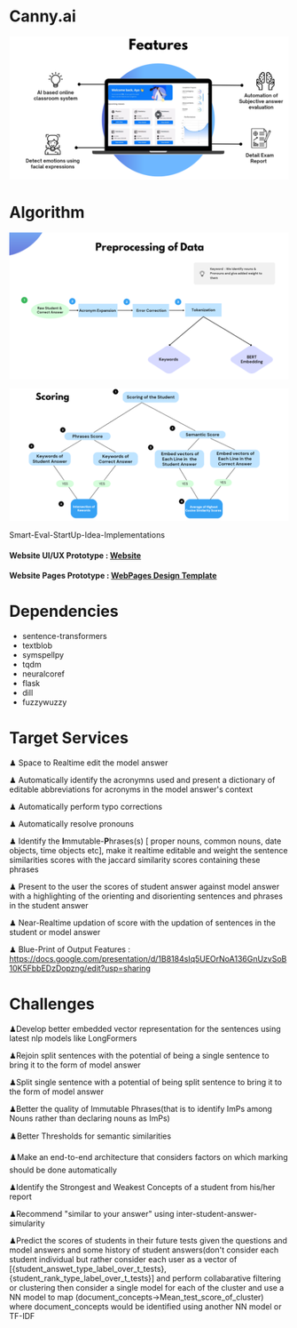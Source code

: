 #  Canny.ai

![alt text](https://github.com/propranu6/smart-eval/blob/spotlight/whole.PNG)

# Algorithm

![alt text](https://github.com/propranu6/smart-eval/blob/spotlight/algo-1.PNG)

![alt text](https://github.com/propranu6/smart-eval/blob/spotlight/algo-2.PNG)

Smart-Eval-StartUp-Idea-Implementations


#### Website UI/UX Prototype : [Website](https://propranu6.github.io/smart-eval/)
#### Website Pages Prototype :  [WebPages Design Template](https://www.canva.com/design/DAFYTE9wO4M/dC1fzeCu9Uq5A0psT1k6w/viewutm_content=DAFYTE9wO4M&utm_campaign=designshare&utm_medium=link2&utm_source=sharebutton)



# Dependencies

* sentence-transformers
* textblob
* symspellpy
* tqdm
* neuralcoref
* flask
* dill
* fuzzywuzzy


# Target Services

♟ Space to Realtime edit the model answer

♟ Automatically identify the acronymns used and present a dictionary of editable abbreviations for acronyms in the model answer's context

♟ Automatically perform typo corrections

♟ Automatically resolve pronouns

♟ Identify the **I**mmutable-**P**hrases(s) [ proper nouns, common nouns, date objects, time objects etc], make it realtime editable and weight the sentence similarities scores with the jaccard similarity scores containing these phrases

♟ Present to the user the scores of student answer against model answer with a highlighting of the orienting and disorienting sentences and phrases in the student answer

♟ Near-Realtime updation of score with the updation of sentences in the student or model answer 

♟ Blue-Print of Output Features : https://docs.google.com/presentation/d/1B8184sIq5UEOrNoA136GnUzvSoB10K5FbbEDzDopzng/edit?usp=sharing


# Challenges 

♟Develop better embedded vector representation for the sentences using latest nlp models like LongFormers

♟Rejoin split sentences with the potential of being a single sentence to bring it to the form of model answer

♟Split single sentence with a potential of being split sentence to bring it to the form of model answer

♟Better the quality of Immutable Phrases(that is to identify ImPs among Nouns rather than declaring nouns as ImPs)

♟️Better Thresholds for semantic similarities

♟️Make an end-to-end architecture that considers factors on which marking should be done automatically

♟Identify the Strongest and Weakest Concepts of a student from his/her report

♟Recommend "similar to your answer" using inter-student-answer-simularity

♟Predict the scores of students in their future tests given the questions and model answers and some history of student answers(don't consider each student individual but rather consider each user as a vector of [{student_answet_type_label_over_t_tests}, {student_rank_type_label_over_t_tests}] and perform collabarative filtering or clustering then consider a single model for each of the cluster and use a NN model to map (document_concepts->Mean_test_score_of_cluster) where document_concepts would be identified using another NN model or TF-IDF
